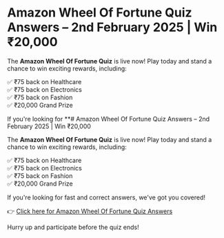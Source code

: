 # Amazon Wheel Of Fortune Quiz Answers – 2nd February 2025 | Win ₹20,000  

The **Amazon Wheel Of Fortune Quiz** is live now! Play today and stand a chance to win exciting rewards, including:  

✅ ₹75 back on Healthcare  
✅ ₹75 back on Electronics  
✅ ₹75 back on Fashion  
✅ ₹20,000 Grand Prize  

If you're looking for **# Amazon Wheel Of Fortune Quiz Answers – 2nd February 2025 | Win ₹20,000  

The **Amazon Wheel Of Fortune Quiz** is live now! Play today and stand a chance to win exciting rewards, including:  

✅ ₹75 back on Healthcare  
✅ ₹75 back on Electronics  
✅ ₹75 back on Fashion  
✅ ₹20,000 Grand Prize  

If you're looking for fast and correct answers, we've got you covered!  

👉 [Click here for Amazon Wheel Of Fortune Quiz Answers](https://tophunt.in/amazon-wheel-of-fortune-quiz-answers-2nd-february-2025-win-₹20000/)  

Hurry up and participate before the quiz ends!  

